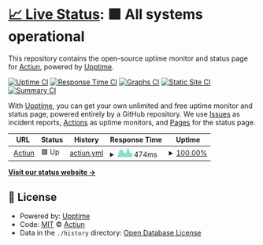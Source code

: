 # [📈 Live Status](https://status.actiun.com): <!--live status--> **🟩 All systems operational**

This repository contains the open-source uptime monitor and status page for [Actiun](https://www.actiun.com), powered by [Upptime](https://github.com/upptime/upptime).

[![Uptime CI](https://github.com/actiun/actiun-status/workflows/Uptime%20CI/badge.svg)](https://github.com/actiun/actiun-status/actions?query=workflow%3A%22Uptime+CI%22)
[![Response Time CI](https://github.com/actiun/actiun-status/workflows/Response%20Time%20CI/badge.svg)](https://github.com/actiun/actiun-status/actions?query=workflow%3A%22Response+Time+CI%22)
[![Graphs CI](https://github.com/actiun/actiun-status/workflows/Graphs%20CI/badge.svg)](https://github.com/actiun/actiun-status/actions?query=workflow%3A%22Graphs+CI%22)
[![Static Site CI](https://github.com/actiun/actiun-status/workflows/Static%20Site%20CI/badge.svg)](https://github.com/actiun/actiun-status/actions?query=workflow%3A%22Static+Site+CI%22)
[![Summary CI](https://github.com/actiun/actiun-status/workflows/Summary%20CI/badge.svg)](https://github.com/actiun/actiun-status/actions?query=workflow%3A%22Summary+CI%22)

With [Upptime](https://upptime.js.org), you can get your own unlimited and free uptime monitor and status page, powered entirely by a GitHub repository. We use [Issues](https://github.com/actiun/actiun-status/issues) as incident reports, [Actions](https://github.com/actiun/actiun-status/actions) as uptime monitors, and [Pages](https://status.actiun.com) for the status page.

<!--start: status pages-->
<!-- This summary is generated by Upptime (https://github.com/upptime/upptime) -->
<!-- Do not edit this manually, your changes will be overwritten -->
<!-- prettier-ignore -->
| URL | Status | History | Response Time | Uptime |
| --- | ------ | ------- | ------------- | ------ |
| <img alt="" src="https://raw.githubusercontent.com/actiun/actiun-status/master/assets/actiun-favicon.ico" height="13"> [Actiun](https://app.actiun.com) | 🟩 Up | [actiun.yml](https://github.com/Actiun/actiun-status/commits/HEAD/history/actiun.yml) | <details><summary><img alt="Response time graph" src="./graphs/actiun/response-time-week.png" height="20"> 474ms</summary><br><a href="https://status.actiun.com/history/actiun"><img alt="Response time 820" src="https://img.shields.io/endpoint?url=https%3A%2F%2Fraw.githubusercontent.com%2FActiun%2Factiun-status%2FHEAD%2Fapi%2Factiun%2Fresponse-time.json"></a><br><a href="https://status.actiun.com/history/actiun"><img alt="24-hour response time 313" src="https://img.shields.io/endpoint?url=https%3A%2F%2Fraw.githubusercontent.com%2FActiun%2Factiun-status%2FHEAD%2Fapi%2Factiun%2Fresponse-time-day.json"></a><br><a href="https://status.actiun.com/history/actiun"><img alt="7-day response time 474" src="https://img.shields.io/endpoint?url=https%3A%2F%2Fraw.githubusercontent.com%2FActiun%2Factiun-status%2FHEAD%2Fapi%2Factiun%2Fresponse-time-week.json"></a><br><a href="https://status.actiun.com/history/actiun"><img alt="30-day response time 560" src="https://img.shields.io/endpoint?url=https%3A%2F%2Fraw.githubusercontent.com%2FActiun%2Factiun-status%2FHEAD%2Fapi%2Factiun%2Fresponse-time-month.json"></a><br><a href="https://status.actiun.com/history/actiun"><img alt="1-year response time 736" src="https://img.shields.io/endpoint?url=https%3A%2F%2Fraw.githubusercontent.com%2FActiun%2Factiun-status%2FHEAD%2Fapi%2Factiun%2Fresponse-time-year.json"></a></details> | <details><summary><a href="https://status.actiun.com/history/actiun">100.00%</a></summary><a href="https://status.actiun.com/history/actiun"><img alt="All-time uptime 99.93%" src="https://img.shields.io/endpoint?url=https%3A%2F%2Fraw.githubusercontent.com%2FActiun%2Factiun-status%2FHEAD%2Fapi%2Factiun%2Fuptime.json"></a><br><a href="https://status.actiun.com/history/actiun"><img alt="24-hour uptime 100.00%" src="https://img.shields.io/endpoint?url=https%3A%2F%2Fraw.githubusercontent.com%2FActiun%2Factiun-status%2FHEAD%2Fapi%2Factiun%2Fuptime-day.json"></a><br><a href="https://status.actiun.com/history/actiun"><img alt="7-day uptime 100.00%" src="https://img.shields.io/endpoint?url=https%3A%2F%2Fraw.githubusercontent.com%2FActiun%2Factiun-status%2FHEAD%2Fapi%2Factiun%2Fuptime-week.json"></a><br><a href="https://status.actiun.com/history/actiun"><img alt="30-day uptime 100.00%" src="https://img.shields.io/endpoint?url=https%3A%2F%2Fraw.githubusercontent.com%2FActiun%2Factiun-status%2FHEAD%2Fapi%2Factiun%2Fuptime-month.json"></a><br><a href="https://status.actiun.com/history/actiun"><img alt="1-year uptime 99.92%" src="https://img.shields.io/endpoint?url=https%3A%2F%2Fraw.githubusercontent.com%2FActiun%2Factiun-status%2FHEAD%2Fapi%2Factiun%2Fuptime-year.json"></a></details>

<!--end: status pages-->

[**Visit our status website →**](https://status.actiun.com)

## 📄 License

- Powered by: [Upptime](https://github.com/upptime/upptime)
- Code: [MIT](./LICENSE) © [Actiun](https://www.actiun.com)
- Data in the `./history` directory: [Open Database License](https://opendatacommons.org/licenses/odbl/1-0/)

